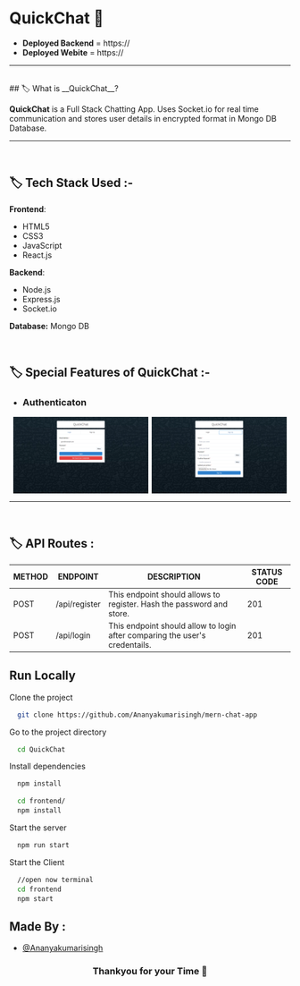 # __QuickChat__ 💬

- __Deployed Backend__ = https://
- __Deployed Webite__ = https://

---
<br/>
## 🏷️ What is __QuickChat__?

__QuickChat__ is a Full Stack Chatting App. Uses Socket.io for real time communication and stores user details in encrypted format in Mongo DB Database.

---

<br/>

## 🏷️ __Tech Stack Used__ :-

__Frontend__:
- HTML5
- CSS3
- JavaScript
- React.js

__Backend__:
- Node.js
- Express.js
- Socket.io

 **Database:** Mongo DB

<br/>

## 🏷️ __Special Features of QuickChat__ :-

- ### __Authenticaton__
<div style="display: flex; justify-content: space-evenly">
  <img width="48%" src="./screenshot/login.png" alt="Login"/>
  <img width="48%" src="./screenshot/signup.png" alt="Signup"/>
</div>

<!-- - ### __Real Time Chatting with Typing indicators__ -->

<!-- 
### One to One chat
### Search Users
### Create Group Chats
### Notifications 
### Add or Remove users from group
### View Other user Profile -->


---

<br/>

## 🏷️ __API Routes__ :

| METHOD | ENDPOINT | DESCRIPTION | STATUS CODE |
| --- | --- | --- | --- |
| POST | /api/register | This endpoint should allows to register. Hash the password and store. | 201 |
| POST | /api/login | This endpoint should allow to login after comparing the user's credentails. | 201 |


## Run Locally

Clone the project

```bash
  git clone https://github.com/Ananyakumarisingh/mern-chat-app
```

Go to the project directory

```bash
  cd QuickChat
```

Install dependencies

```bash
  npm install
```

```bash
  cd frontend/
  npm install
```

Start the server

```bash
  npm run start 
```
Start the Client

```bash
  //open now terminal
  cd frontend
  npm start
```

## Made By :
- [@Ananyakumarisingh](https://github.com/Ananyakumarisingh)

  
<h3 align="center" >Thankyou for your Time 💝</h3>
